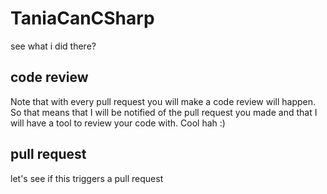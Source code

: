 # TaniaCanCSharp

see what i did there?

## code review

Note that with every pull request you will make a code review will happen.
So that means that I will be notified of the pull request you made and that I will have a tool to review your code with.
Cool hah :)

## pull request
let's see if this triggers a pull request
